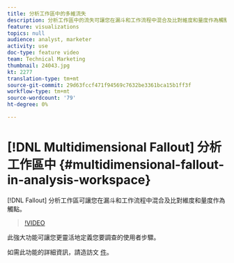 ```yaml
---
title: 分析工作區中的多維流失
description: 分析工作區中的流失可讓您在漏斗和工作流程中混合及比對維度和量度作為觸點。
feature: visualizations
topics: null
audience: analyst, marketer
activity: use
doc-type: feature video
team: Technical Marketing
thumbnail: 24043.jpg
kt: 2277
translation-type: tm+mt
source-git-commit: 29d63fccf471f94569c7632be3361bca15b1ff3f
workflow-type: tm+mt
source-wordcount: '79'
ht-degree: 0%

---
```



# [!DNL Multidimensional Fallout] 分析工作區中 {#multidimensional-fallout-in-analysis-workspace}

[!DNL Fallout] 分析工作區可讓您在漏斗和工作流程中混合及比對維度和量度作為觸點。

>[!VIDEO](https://video.tv.adobe.com/v/24043/?quality=12)

此強大功能可讓您更靈活地定義您要調查的使用者步驟。

如需此功能的詳細資訊，請造訪文 [件](https://marketing.adobe.com/resources/help/en_US/analytics/analysis-workspace/configuring-interdimensional-fallout.html)。
